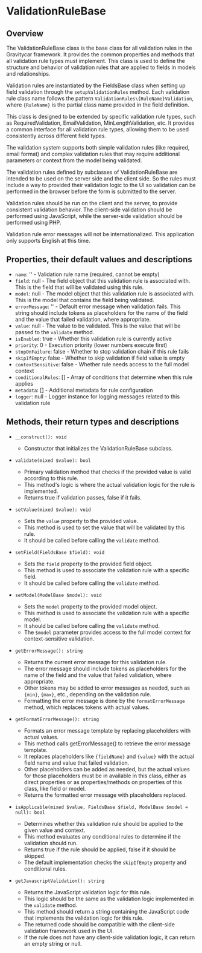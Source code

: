 # ValidationRuleBase

## Overview
The ValidationRuleBase class is the base class for all validation rules in the Gravitycar framework.
It provides the common properties and methods that all validation rule types must implement. This class is used to define the structure and behavior of validation rules that are applied to fields in models and relationships.

Validation rules are instantiated by the FieldsBase class when setting up field validation through the `setupValidationRules` method. Each validation rule class name follows the pattern `ValidationRules\{RuleName}Validation`, where `{RuleName}` is the partial class name provided in the field definition.

This class is designed to be extended by specific validation rule types, such as RequiredValidation, EmailValidation, MinLengthValidation, etc. It provides a common interface for all validation rule types, allowing them to be used consistently across different field types.

The validation system supports both simple validation rules (like required, email format) and complex validation rules that may require additional parameters or context from the model being validated.

The validation rules defined by subclasses of ValidationRuleBase are intended to be used on the server side and the client side. So the rules must include a way to provided their validation logic to the UI so validation can be performed in the browser before the form is submitted to the server.

Validation rules should be run on the client and the server, to provide consistent validation behavior. The client-side validation should be performed using JavaScript, while the server-side validation should be performed using PHP.

Validation rule error messages will not be internationalized. This application only supports English at this time.

## Properties, their default values and descriptions
- `name`: '' - Validation rule name (required, cannot be empty)
- `field`: null - The field object that this validation rule is associated with. This is the field that will be validated using this rule.
- `model`: null - The model object that this validation rule is associated with. This is the model that contains the field being validated.
- `errorMessage`: '' - Default error message when validation fails. This string should include tokens as placeholders for the name of the field and the value that failed validation, where appropriate.
- `value`: null - The value to be validated. This is the value that will be passed to the `validate` method.
- `isEnabled`: true - Whether this validation rule is currently active
- `priority`: 0 - Execution priority (lower numbers execute first)
- `stopOnFailure`: false - Whether to stop validation chain if this rule fails
- `skipIfEmpty`: false - Whether to skip validation if field value is empty
- `contextSensitive`: false - Whether rule needs access to the full model context
- `conditionalRules`: [] - Array of conditions that determine when this rule applies
- `metadata`: [] - Additional metadata for rule configuration
- `logger`: null - Logger instance for logging messages related to this validation rule

## Methods, their return types and descriptions
- `__construct(): void`
  - Constructor that initializes the ValidationRuleBase subclass.

- `validate(mixed $value): bool`
  - Primary validation method that checks if the provided value is valid according to this rule.
  - This method's logic is where the actual validation logic for the rule is implemented.
  - Returns true if validation passes, false if it fails.

- `setValue(mixed $value): void`
  - Sets the `value` property to the provided value.
  - This method is used to set the value that will be validated by this rule.
  - It should be called before calling the `validate` method.

- `setField(FieldsBase $field): void`
  - Sets the `field` property to the provided field object.
  - This method is used to associate the validation rule with a specific field.
  - It should be called before calling the `validate` method.

- `setModel(ModelBase $model): void`
  - Sets the `model` property to the provided model object.
  - This method is used to associate the validation rule with a specific model.
  - It should be called before calling the `validate` method.
  - The `$model` parameter provides access to the full model context for context-sensitive validation.

- `getErrorMessage(): string`
  - Returns the current error message for this validation rule.
  - The error message should include tokens as placeholders for the name of the field and the value that failed validation, where appropriate.
  - Other tokens may be added to error messages as needed, such as `{min}`, `{max}`, etc., depending on the validation rule.
  - Formatting the error message is done by the `formatErrorMessage` method, which replaces tokens with actual values.

- `getFormatErrorMessage(): string`
  - Formats an error message template by replacing placeholders with actual values.
  - This method calls getErrorMessage() to retrieve the error message template.
  - It replaces placeholders like `{fieldName}` and `{value}` with the actual field name and value that failed validation.
  - Other placeholders can be added as needed, but the actual values for those placeholders must be in available in this class, either as direct properties or as properties/methods on properties of this class, like field or model.
  - Returns the formatted error message with placeholders replaced.

- `isApplicable(mixed $value, FieldsBase $field, ModelBase $model = null): bool`
  - Determines whether this validation rule should be applied to the given value and context.
  - This method evaluates any conditional rules to determine if the validation should run.
  - Returns true if the rule should be applied, false if it should be skipped.
  - The default implementation checks the `skipIfEmpty` property and conditional rules.

- `getJavascriptValidation(): string`
  - Returns the JavaScript validation logic for this rule.
  - This logic should be the same as the validation logic implemented in the `validate` method.
  - This method should return a string containing the JavaScript code that implements the validation logic for this rule.
  - The returned code should be compatible with the client-side validation framework used in the UI.
  - If the rule does not have any client-side validation logic, it can return an empty string or null.